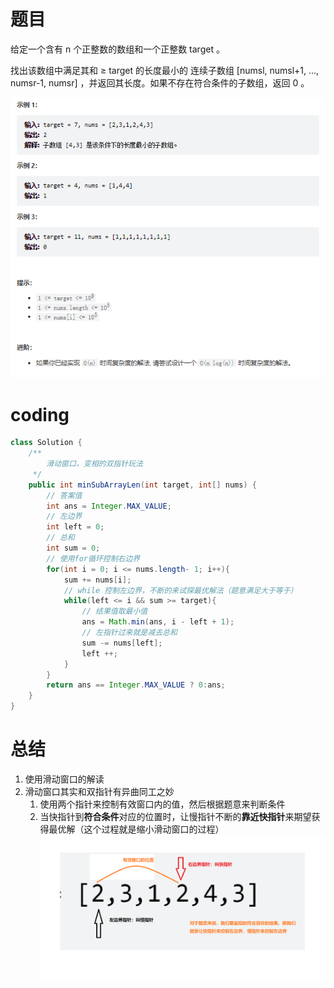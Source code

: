 # 题目
给定一个含有 n 个正整数的数组和一个正整数 target 。

找出该数组中满足其和 ≥ target 的长度最小的 连续子数组 [numsl, numsl+1, ..., numsr-1, numsr] ，并返回其长度。如果不存在符合条件的子数组，返回 0 。

![](../img/2023-01-02-15-34-36.png)


# coding

```java
class Solution {
    /**
        滑动窗口，变相的双指针玩法
     */
    public int minSubArrayLen(int target, int[] nums) {
        // 答案值
        int ans = Integer.MAX_VALUE;
        // 左边界
        int left = 0;
        // 总和
        int sum = 0;
        // 使用for循环控制右边界
        for(int i = 0; i <= nums.length- 1; i++){
            sum += nums[i];
            // while 控制左边界，不断的来试探最优解法（题意满足大于等于）
            while(left <= i && sum >= target){
                // 结果值取最小值
                ans = Math.min(ans, i - left + 1);
                // 左指针过来就是减去总和
                sum -= nums[left];
                left ++;
            }
        }
        return ans == Integer.MAX_VALUE ? 0:ans;
    }
}
```
# 总结
1. 使用滑动窗口的解读
2. 滑动窗口其实和双指针有异曲同工之妙
   1. 使用两个指针来控制有效窗口内的值，然后根据题意来判断条件
   2. 当快指针到**符合条件**对应的位置时，让慢指针不断的**靠近快指针**来期望获得最优解（这个过程就是缩小滑动窗口的过程）
![](../img/2023-01-02-15-42-23.png)